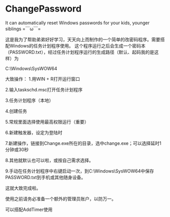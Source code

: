 # ChangePassword
It can automatically reset Windows passwords for your kids, younger siblings =￣ω￣=

这是我为了帮助弟弟好好学习，天天向上而制作的一个简单的改密码程序。需要搭配Windows的任务计划程序使用。
这个程序运行之后会生成一个密码本（PASSWORD.txt），经过任务计划程序运行的生成路径（默认、起码我的是这样）为

C:\Windows\SysWOW64

大致操作：
1.用WIN + R打开运行窗口

2.输入taskschd.msc打开任务计划程序

3.任务计划程序（本地）

4.创建任务

5.常规里面选择使用最高权限运行（重要）

6.新建触发器，设定为登陆时

7.新建操作，链接到Change.exe所在的目录，选中change.exe；可以选择延时1分钟或30秒

8.其他就默认也可以啦，或按自己需求选择。

9.手动在任务计划程序中右键启动一次，到C:\Windows\SysWOW64中保存PASSWORD.txt到手机或其他随身设备。

这就大致完成啦。

使用之前请务必准备一个额外的管理员账户，以防万一。

可以搭配AddTimer使用
